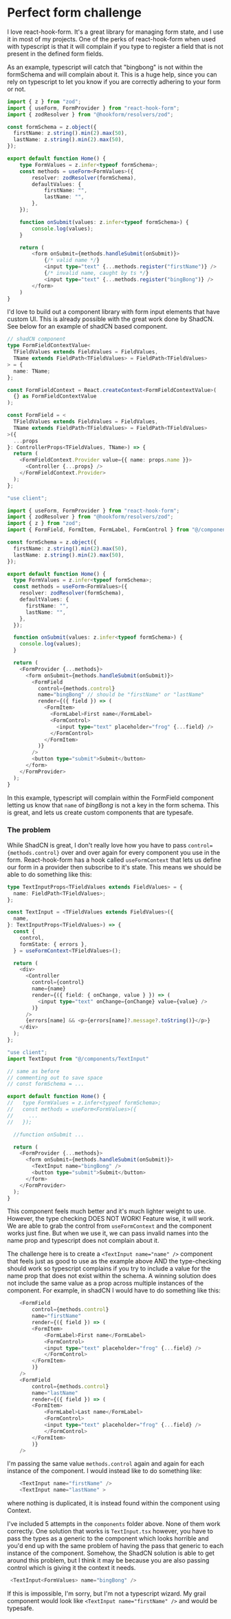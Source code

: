 # Perfect form challenge

I love react-hook-form. It's a great library for managing form state, and I use it in most of my projects. One of the perks of react-hook-form when used with typescript is that it will complain if you type to register a field that is not present in the defined form fields.

As an example, typescript will catch that "bingbong" is not within the formSchema and will complain about it. This is a huge help, since you can rely on typescript to let you know if you are correctly adhering to your form or not.

```typescript
import { z } from "zod";
import { useForm, FormProvider } from "react-hook-form";
import { zodResolver } from "@hookform/resolvers/zod";

const formSchema = z.object({
  firstName: z.string().min(2).max(50),
  lastName: z.string().min(2).max(50),
});

export default function Home() {
    type FormValues = z.infer<typeof formSchema>;
    const methods = useForm<FormValues>({
        resolver: zodResolver(formSchema),
        defaultValues: {
            firstName: "",
            lastName: "",
        },
    });

    function onSubmit(values: z.infer<typeof formSchema>) {
        console.log(values);
    }

    return (
        <form onSubmit={methods.handleSubmit(onSubmit)}>
            {/* valid name */}
            <input type="text" {...methods.register("firstName")} />
            {/* invalid name, caught by ts */}
            <input type="text" {...methods.register("bingBong")} />
        </form>
    )
}
```

I'd love to build out a component library with form input elements that have custom UI. This is already possible with the great work done by ShadCN. See below for an example of shadCN based component.

```typescript
// shadCN component
type FormFieldContextValue<
  TFieldValues extends FieldValues = FieldValues,
  TName extends FieldPath<TFieldValues> = FieldPath<TFieldValues>
> = {
  name: TName;
};

const FormFieldContext = React.createContext<FormFieldContextValue>(
  {} as FormFieldContextValue
);

const FormField = <
  TFieldValues extends FieldValues = FieldValues,
  TName extends FieldPath<TFieldValues> = FieldPath<TFieldValues>
>({
  ...props
}: ControllerProps<TFieldValues, TName>) => {
  return (
    <FormFieldContext.Provider value={{ name: props.name }}>
      <Controller {...props} />
    </FormFieldContext.Provider>
  );
};
```

```typescript
"use client";

import { useForm, FormProvider } from "react-hook-form";
import { zodResolver } from "@hookform/resolvers/zod";
import { z } from "zod";
import { FormField, FormItem, FormLabel, FormControl } from "@/components/Form";

const formSchema = z.object({
  firstName: z.string().min(2).max(50),
  lastName: z.string().min(2).max(50),
});

export default function Home() {
  type FormValues = z.infer<typeof formSchema>;
  const methods = useForm<FormValues>({
    resolver: zodResolver(formSchema),
    defaultValues: {
      firstName: "",
      lastName: "",
    },
  });

  function onSubmit(values: z.infer<typeof formSchema>) {
    console.log(values);
  }

  return (
    <FormProvider {...methods}>
      <form onSubmit={methods.handleSubmit(onSubmit)}>
        <FormField
          control={methods.control}
          name="bingBong" // should be "firstName" or "lastName"
          render={({ field }) => (
            <FormItem>
              <FormLabel>First name</FormLabel>
              <FormControl>
                <input type="text" placeholder="frog" {...field} />
              </FormControl>
            </FormItem>
          )}
        />
        <button type="submit">Submit</button>
      </form>
    </FormProvider>
  );
}
```

In this example, typescript will complain within the FormField component letting us know that `name` of _bingBong_ is not a key in the form schema. This is great, and lets us create custom components that are typesafe.

### The problem
While ShadCN is great, I don't really love how you have to pass `control={methods.control}` over and over again for every component you use in the form. React-hook-form has a hook called `useFormContext` that lets us define our form in a provider then subscribe to it's state. This means we should be able to do something like this:

```typescript
type TextInputProps<TFieldValues extends FieldValues> = {
  name: FieldPath<TFieldValues>;
};

const TextInput = <TFieldValues extends FieldValues>({
  name,
}: TextInputProps<TFieldValues>) => {
  const {
    control,
    formState: { errors },
  } = useFormContext<TFieldValues>();

  return (
    <div>
      <Controller
        control={control}
        name={name}
        render={({ field: { onChange, value } }) => (
          <input type="text" onChange={onChange} value={value} />
        )}
      />
      {errors[name] && <p>{errors[name]?.message?.toString()}</p>}
    </div>
  );
};
```

```typescript
"use client";
import TextInput from "@/components/TextInput"

// same as before
// commenting out to save space
// const formSchema = ...

export default function Home() {
//   type FormValues = z.infer<typeof formSchema>;
//   const methods = useForm<FormValues>({
//     ...
//   });

  //function onSubmit ...

  return (
    <FormProvider {...methods}>
      <form onSubmit={methods.handleSubmit(onSubmit)}>
        <TextInput name="bingBong" />
        <button type="submit">Submit</button>
      </form>
    </FormProvider>
  );
}
```

This component feels much better and it's much lighter weight to use. However, the type checking DOES NOT WORK! Feature wise, it will work. We are able to grab the control from `useFormContext` and the component works just fine. But when we use it, we can pass invalid names into the name prop and typescript does not complain about it.

The challenge here is to create a `<TextInput name="name" />` component that feels just as good to use as the example above AND the type-checking should work so typescript complains if you try to include a value for the name prop that does not exist within the schema. A winning solution does not include the same value as a prop across multiple instances of the component. For example, in shadCN I would have to do something like this:

```typescript
    <FormField
        control={methods.control}
        name="firstName"
        render={({ field }) => (
        <FormItem>
            <FormLabel>First name</FormLabel>
            <FormControl>
            <input type="text" placeholder="frog" {...field} />
            </FormControl>
        </FormItem>
        )}
    />
    <FormField
        control={methods.control}
        name="lastName"
        render={({ field }) => (
        <FormItem>
            <FormLabel>Last name</FormLabel>
            <FormControl>
            <input type="text" placeholder="frog" {...field} />
            </FormControl>
        </FormItem>
        )}
    />
```

I'm passing the same value `methods.control` again and again for each instance of the component. I would instead like to do something like:

```typescript
    <TextInput name="firstName" />
    <TextInput name="lastName" >
```

where nothing is duplicated, it is instead found within the component using Context.

I've included 5 attempts in the `components` folder above. None of them work correctly. One solution that works is `TextInput.tsx` however, you have to pass the types as a generic to the component which looks horrible and you'd end up with the same problem of having the pass that generic to each instance of the component. Somehow, the ShadCN solution is able to get around this problem, but I think it may be because you are also passing control which is giving it the context it needs.

```typescript
 <TextInput<FormValues> name="bingBong" />
```

If this is impossible, I'm sorry, but I'm not a typescript wizard. My grail component would look like `<TextInput name="firstName" />` and would be typesafe.

